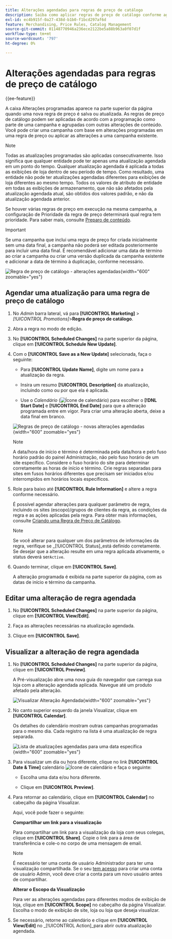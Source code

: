 ```yaml
---
title: Alterações agendadas para regras de preço de catálogo
description: Saiba como aplicar regras de preço de catálogo conforme agendado como parte de uma campanha e agrupado com outras alterações de conteúdo.
exl-id: ec4b915f-0a27-438d-b1b0-f1bcd297af6d
feature: Merchandising, Price Rules, Catalog Management
source-git-commit: 01148770946a236ece2122be5a88b963a0f07d1f
workflow-type: tm+mt
source-wordcount: '797'
ht-degree: 0%

---
```


# Alterações agendadas para regras de preço de catálogo

{{ee-feature}}

A caixa Alterações programadas aparece na parte superior da página quando uma nova regra de preço é salva ou atualizada. As regras de preço de catálogo podem ser aplicadas de acordo com a programação como parte de uma campanha e agrupadas com outras alterações de conteúdo. Você pode criar uma campanha com base em alterações programadas em uma regra de preço ou aplicar as alterações a uma campanha existente.

>[!NOTE]
>
>Todas as atualizações programadas são aplicadas consecutivamente. Isso significa que qualquer entidade pode ter apenas uma atualização agendada em um ponto do tempo. Qualquer atualização agendada é aplicada a todas as exibições de loja dentro de seu período de tempo. Como resultado, uma entidade não pode ter atualizações agendadas diferentes para exibições de loja diferentes ao mesmo tempo. Todos os valores de atributo de entidade em todas as exibições de armazenamento, que não são afetados pela atualização agendada atual, são obtidos dos valores padrão, e não da atualização agendada anterior.

Se houver várias regras de preço em execução na mesma campanha, a configuração de Prioridade da regra de preço determinará qual regra tem prioridade. Para saber mais, consulte [Preparo de conteúdo](../content-design/content-staging.md).

>[!IMPORTANT]
>
>Se uma campanha que inclui uma regra de preço for criada inicialmente sem uma data final, a campanha não poderá ser editada posteriormente para incluir uma data final. É recomendável adicionar uma data de término ao criar a campanha ou criar uma versão duplicada da campanha existente e adicionar a data de término à duplicação, conforme necessário.

![Regra de preço de catálogo - alterações agendadas](./assets/price-rule-catalog-scheduled.png){width="600" zoomable="yes"}

## Agendar uma atualização para uma regra de preço de catálogo

1. No _Admin_ barra lateral, vá para **[!UICONTROL Marketing]** > _[!UICONTROL Promotions]_>**Regra de preço de catálogo**.

1. Abra a regra no modo de edição.

1. No **[!UICONTROL Scheduled Changes]** na parte superior da página, clique em **[!UICONTROL Schedule New Update]**.

1. Com o **[!UICONTROL Save as a New Update]** selecionada, faça o seguinte:

   - Para **[!UICONTROL Update Name]**, digite um nome para a atualização da regra.

   - Insira um resumo **[!UICONTROL Description]** da atualização, incluindo como ou por que ela é aplicada.

   - Use o _Calendário_ (![Ícone de calendário](../assets/icon-calendar.png)) para escolher o **[!DNL Start Date]** e **[!UICONTROL End Date]** para que a alteração programada entre em vigor. Para criar uma alteração aberta, deixe a data final em branco.

   ![Regras de preço de catálogo - novas alterações agendadas](./assets/price-rule-catalog-schedule-update.png){width="600" zoomable="yes"}

   >[!NOTE]
   >
   >A data/hora de início e término é determinada pela data/hora e pelo fuso horário padrão do painel Administração, não pelo fuso horário de um site específico. Considere o fuso horário do site para determinar corretamente as horas de início e término. Crie regras separadas para sites em fusos horários diferentes que precisam ser iniciados e/ou interrompidos em horários locais específicos.

1. Role para baixo até **[!UICONTROL Rule Information]** e altere a regra conforme necessário.

   É possível agendar alterações para qualquer parâmetro de regra, incluindo os sites (escopo)/grupos de clientes da regra, as condições da regra e as ações aplicadas pela regra. Para obter mais informações, consulte [Criando uma Regra de Preço de Catálogo](price-rules-catalog-create.md).

   >[!NOTE]
   >
   >Se você alterar para qualquer um dos parâmetros de informações da regra, verifique se _[!UICONTROL Status]_está definido corretamente. Se desejar que a alteração resulte em uma regra aplicada ativamente, o status deverá ser`Active`.

1. Quando terminar, clique em **[!UICONTROL Save]**.

   A alteração programada é exibida na parte superior da página, com as datas de início e término da campanha.

## Editar uma alteração de regra agendada

1. No **[!UICONTROL Scheduled Changes]** na parte superior da página, clique em **[!UICONTROL View/Edit]**.

1. Faça as alterações necessárias na atualização agendada.

1. Clique em **[!UICONTROL Save]**.

## Visualizar a alteração de regra agendada

1. No **[!UICONTROL Scheduled Changes]** na parte superior da página, clique em **[!UICONTROL Preview]**.

   A Pré-visualização abre uma nova guia do navegador que carrega sua loja com a alteração agendada aplicada. Navegue até um produto afetado pela alteração.

   ![Visualizar Alteração Agendada](./assets/price-rule-catalog-scheduled-update-preview.png){width="600" zoomable="yes"}

1. No canto superior esquerdo da janela Visualizar, clique em **[!UICONTROL Calendar]**.

   Os detalhes do calendário mostram outras campanhas programadas para o mesmo dia. Cada registro na lista é uma atualização de regra separada.

   ![Lista de atualizações agendadas para uma data específica](./assets/price-rule-catalog-scheduled-preview-calendar.png){width="600" zoomable="yes"}

1. Para visualizar um dia ou hora diferente, clique no link **[!UICONTROL Date & Time]** calendário ![Ícone de calendário](../assets/icon-calendar.png) e faça o seguinte:

   - Escolha uma data e/ou hora diferente.

   - Clique em **[!UICONTROL Preview]**.

1. Para retornar ao calendário, clique em **[!UICONTROL Calendar]** no cabeçalho da página Visualizar.

   Aqui, você pode fazer o seguinte:

   **Compartilhar um link para a visualização**

   Para compartilhar um link para a visualização da loja com seus colegas, clique em **[!UICONTROL Share]**. Copie o link para a área de transferência e cole-o no corpo de uma mensagem de email.

   >[!NOTE]
   >
   >É necessário ter uma conta de usuário Administrador para ter uma visualização compartilhada. Se o seu [tem acesso](../systems/permissions-user-roles.md) para criar uma conta de usuário Admin, você deve criar a conta para um novo usuário antes de compartilhar.

   **Alterar o Escopo da Visualização**

   Para ver as alterações agendadas para diferentes modos de exibição de loja, clique em **[!UICONTROL Scope]** no cabeçalho da página Visualizar. Escolha o modo de exibição de site, loja ou loja que deseja visualizar.

1. Se necessário, retorne ao calendário e clique em **[!UICONTROL View/Edit]** no _[!UICONTROL Action]_para abrir outra atualização agendada.
